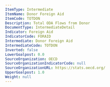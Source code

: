 ```yaml
---
ItemType: Intermediate
ItemName: Donor Foreign Aid
ItemCode: TOTDON
Description: Total ODA Flows from Donor
DocumentType: IntermediateDetail
Indicator: Foreign Aid
IndicatorCode: FORAID
Intermediate: Donor Foreign Aid
IntermediateCode: TOTDON
Inverted: false
LowerGoalpost: 0.0
SourceOrganization: OECD
SourceOrganizationIndicatorCode: null
SourceOrganizationURL: https://stats.oecd.org/
UpperGoalpost: 1.0
Weight: null
---
```


